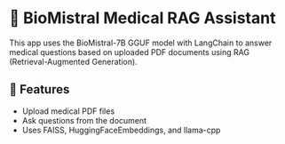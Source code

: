 # 🧠 BioMistral Medical RAG Assistant

This app uses the BioMistral-7B GGUF model with LangChain to answer medical questions based on uploaded PDF documents using RAG (Retrieval-Augmented Generation).

## 🧩 Features
- Upload medical PDF files
- Ask questions from the document
- Uses FAISS, HuggingFaceEmbeddings, and llama-cpp
